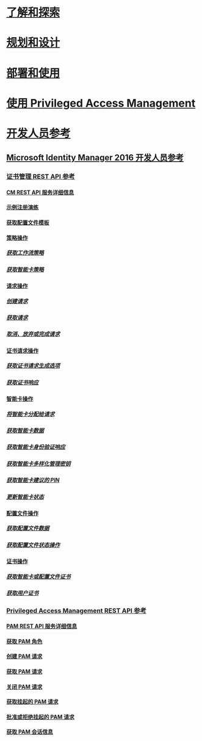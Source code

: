 # [了解和探索](/microsoft-identity-manager/understand-explore/microsoft-identity-manager-2016)
# [规划和设计](/microsoft-identity-manager/plan-design/microsoft-identity-manager-2016-supported-platforms)
# [部署和使用](/microsoft-identity-manager/deploy-use/microsoft-identity-manager-deploy)
# [使用 Privileged Access Management](/microsoft-identity-manager/pam/privileged-identity-management-for-active-directory-domain-services)
# [开发人员参考](microsoft-identity-manager-2016-developer-reference.md)
## [Microsoft Identity Manager 2016 开发人员参考](microsoft-identity-manager-2016-developer-reference.md)
### [证书管理 REST API 参考](certificate-management-rest-api-reference.md)
#### [CM REST API 服务详细信息](certificate-management-rest-api-service-details.md)
#### [示例注册演练](sample-enrollment-walkthrough.md)
#### [获取配置文件模板](get-profile-templates.md)
#### [策略操作](policy-operations.md)
##### [获取工作流策略](get-workflow-policy.md)
##### [获取智能卡策略](get-smartcard-policy.md)
#### [请求操作](request-operations.md)
##### [创建请求](create-request.md)
##### [获取请求](get-request.md)
##### [取消、放弃或完成请求](cancel-abandon-complete-request.md)
#### [证书请求操作](certificate-request-operations.md)
##### [获取证书请求生成选项](get-certificate-request-generation-options.md)
##### [获取证书响应](get-certificate-responses.md)
#### [智能卡操作](smartcard-operations.md)
##### [将智能卡分配给请求](assign-smartcard-to-request.md)
##### [获取智能卡数据](get-smartcard-data.md)
##### [获取智能卡身份验证响应](get-smartcard-authentication-response.md)
##### [获取智能卡多样化管理密钥](get-smartcard-diversified-admin-key.md)
##### [获取智能卡建议的 PIN](get-smartcard-proposed-pin.md)
##### [更新智能卡状态](update-smartcard-status.md)
#### [配置文件操作](profile-operations.md)
##### [获取配置文件数据](get-profile-data.md)
##### [获取配置文件状态操作](get-profile-state-operations.md)
#### [证书操作](certificate-operations.md)
##### [获取智能卡或配置文件证书](get-smartcard-profile-certificates.md)
##### [获取用户证书](get-user-certificates.md)
### [Privileged Access Management REST API 参考](privileged-access-management-rest-api-reference.md)
#### [PAM REST API 服务详细信息](privileged-access-management-rest-api-service-details.md)
#### [获取 PAM 角色](privileged-access-management-get-roles.md)
#### [创建 PAM 请求](privileged-access-management-create-request.md)
#### [获取 PAM 请求](privileged-access-management-get-requests.md)
#### [关闭 PAM 请求](privileged-access-management-close-request.md)
#### [获取挂起的 PAM 请求](privileged-access-management-get-pending-requests.md)
#### [批准或拒绝挂起的 PAM 请求](privileged-access-management-approve-reject-pending-request.md)
#### [获取 PAM 会话信息](privileged-access-management-get-session-info.md)
